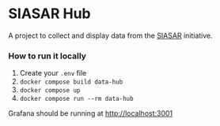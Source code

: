 # SIASAR Hub

A project to collect and display data from the [SIASAR](https://globalsiasar.org) initiative.

### How to run it locally

1. Create your `.env` file
1. `docker compose build data-hub`
1. `docker compose up`
1. `docker compose run --rm data-hub`

Grafana should be running at [http://localhost:3001](http://localhost:3001)
